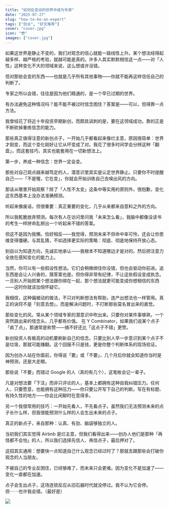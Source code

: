 ```yaml
---
title: "如何在变动的世界中成为专家"
date: "2025-07-27"
slug: "how-to-be-an-expert"
tags: ["创业", "好文推荐"]
cover: "cover.jpg"
icon: "😎"
images: ["cover.jpg"]
---
```

如果这世界是静止不变的，我们对观念的信心就能一路线性上升。某个想法经得起越多样、越严格的考验，就越可能是真的。许多人其实默默相信这一点——对「人性」这种变化不大的领域来说，这么想或许没错。



但对那些会变的东西——也就是几乎所有其他事物——你就不能再这样信任自己的判断了。



专家之所以会错，往往是因为他们精通的，是一个早已过期的世界。



有办法避免这种情况吗？能不能不被过时信念困住？答案是——可以，但得靠一点方法。



我曾经花了将近十年投资早期新创，而颇具讽刺的是，要在这领域成功，靠的正是不断砍掉重练信念的能力。



那些真正值得注意的新创点子，一开始几乎都看起来像烂主意，原因很简单：世界才刚变，而这个变化刚好让它从坏变成了对。我花了很多时间学会分辨这种「翻盘」，而这套技巧，其实也能套用在一切新想法上。



第一步，养成一种信念：世界一定会变。



那些对自己观点越来越笃定的人，潜意识里其实是认定世界静止。只要你不时提醒自己——「不是喔，它在变」，你就会开始训练自己去嗅出风的方向。



那该从哪里开始观察？除了「人性不太变」这条中等实用的原则外，很抱歉，变化这东西基本上没办法准确预测。



听起来像废话，但很重要：真正重要的变化，几乎从来都来自意料之外的方向。



所以我乾脆放弃预测。每次有人在访问里问我「未来怎么看」，我脑中都像没读书的考生一样拼命乱掰出一个听起来不错的答案。



但这不是因为我懒。恰好相反——我觉得，预测未来不但命中率可怜，还会让你思维变得僵硬。与其乱猜，不如选择更实际的策略：彻底、彻底地保持开放心态。



别自以为知道方向，先诚实地承认——我根本不知道哪边才是对的。然后把注意力全放在感知变化的能力上。



当然，你可以有一些假设性想法。它们会稍微绑住你没错，但也会驱动你前进。追东西是会让人兴奋的，猜答案也是。但你得非常有纪律，不让这些假设变成执念。
一旦别人开始把某个想法跟你绑在一起，那个想法就更可能变成你想相信的东西——这时你就该加倍怀疑它。



我相信，这种偏被动的做法，不只对判断想法有帮助，连产出想法也一样管用。真正的诀窍不是「刻意去想」，而是解决问题时，不打断那些莫名冒出来的直觉。



那些变化的风，常从某个领域专家的潜意识中吹出来。只要你对某件事够熟，一个突然跳出来的怪念头，几乎都有价值。
在 Y Combinator，如果我们说某个点子「疯了点」，那通常是称赞——搞不好还比「这点子不错」更赞。



新创投资人有极高的动机要刷新自己的信念。只要比别人早一步意识到某个点子不是垃圾，那就可能赚翻。这个回报不只是钱，更是你整个判断体系的现场验证。



因为创办人站在你面前，你得说「要」或「不要」，几个月后你就会知道你当时是神预测，还是大走眼。



那些说「不要」而错过 Google 的人（真的有几个），这笔帐会记一辈子。



凡是对想法要「下注」而非只评论的人，基本上都拥有这种自我纠错压力。任何人，只要愿意，也能拥有这种压力——你只要公开写下自己的判断。写在有标题、有持久性的地方——你会比闲聊时在意得多。



另一个我很常用的技巧：一开始先看人，不先看点子。虽然我们无法预测未来的点子长什么样，但我很能预测什么样的人会生出未来的点子。



真正的新点子，来自那种：认真、有劲、脑袋够独立的人。



当初我们其实觉得 Airbnb 是烂主意，但我们看得出来——创办人他们是那种「再怪都不会怕」的人，所以我们选择先信人、再信点子，最后押对了。



这招其实通用：想要快一点知道自己什么观念已经过时了？那就去跟那些会打破你观念的人当朋友。



不被自己的专业反困住，已经够难了，而未来只会更难。因为变化不是加速了——变化一直都在加速。



点子会生出点子，这场连锁反应从旧石器时代就没停过。我不认为它会停。
但⋯⋯也许我会错。（最好是）




![](https://prod-files-secure.s3.us-west-2.amazonaws.com/112d0858-5090-4d34-a606-b75eb8d65fd2/46476355-9cf3-4e99-9b7a-3531bc426380/1000202064.png?X-Amz-Algorithm=AWS4-HMAC-SHA256&X-Amz-Content-Sha256=UNSIGNED-PAYLOAD&X-Amz-Credential=ASIAZI2LB466VVW73BQR%2F20250728%2Fus-west-2%2Fs3%2Faws4_request&X-Amz-Date=20250728T193251Z&X-Amz-Expires=3600&X-Amz-Security-Token=IQoJb3JpZ2luX2VjEGsaCXVzLXdlc3QtMiJHMEUCICCKRmZVh%2BLdOmo8xLuyDwXMMQFjz08Iivnu7TVKL3AvAiEAnTTbR%2F8I0lcErj2uTnnhsGhBtryYVzOBXjFvDpChyGQqiAQIlP%2F%2F%2F%2F%2F%2F%2F%2F%2F%2FARAAGgw2Mzc0MjMxODM4MDUiDEfAbcYbYG3bcSwMGircA68GsWHJgsqS%2Frz4xh4k8R1igEHi8y9tIOYYKqVOv9MGhjMK7ciBEN5ePLPj%2FBEALF2%2F8QlVp3qtJ4uuIH2IelDZg2sFOKZyst1yAIK42XhnM0AqPicRAfyRXGgOMHIw64MFlm44lTqLVQGt%2FBhOsQsMU2GNTUxivEa0BN0GrLoLxqagy3BAnDiuxoNh3%2FzWiCvU08zrbOndCiY4G%2FPQCuiH3Q3y1M9Q2reRJiU1GfK09vVF7MFwh2oowX7QR2fqvXLB%2BgAYRLNvIebDv8GAv4tjHVaPl9r4AGyBmyakknFi99bNy%2B6mrATZex7JfgWjauQItohrzeYthYiVGR%2FrWRNZdbutkOC%2FOgREZ6s4fLjj7qa13%2FqXjaOGiiJJvquR8lKD%2B95XQorkGZ53%2FDWmI1IlGTtt%2B9CzomOlFMM4xqNcR1mmM4qJDBrynVpqDcvwqEzD%2Bwd1NczRsgrjydbgT%2FM84mQM0H0iWT%2BgmA2oUiuLVJAFponqIoVgFmF%2FjHk%2F%2BoAhzgshbeUkGPUBJ96F2JdOnvCOqn1NVWJnI8df4BFe2B6Kig87sKi15qmAewMzlXsjQKa%2B0Ia1vdxEFSWXOybc%2F3L1eMShtisy27gx95TGR6VdhDqEP7XHh3SaMM6Yn8QGOqUBG5LqOnH1%2F2OotG0knWgbkN6i8P%2B%2BqgKBYHWErUdgDuAMIrLq1jCT1dbryxNbvbv8cl9TvFWUuXSAuhLatUjxzZkbKJ9jPkEJnzNwLih20h81v1TVGSMH7So9KcOPfMexPHMyNCSDYZYNy8IQV%2FVFpTXnTnkcHpjZYo0F2%2BASmBsidrVsWztI8t6jAH3V5S7bElvxN0VPOyG%2BUdg1BQ3cXlxDuhrX&X-Amz-Signature=d0b3ebed8e990d978b3537bc58271bdce6224b74f524376e240d03ab5c089f47&X-Amz-SignedHeaders=host&x-amz-checksum-mode=ENABLED&x-id=GetObject)

